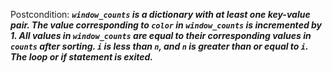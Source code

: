 Postcondition: ***`window_counts` is a dictionary with at least one key-value pair. The value corresponding to `color` in `window_counts` is incremented by 1. All values in `window_counts` are equal to their corresponding values in `counts` after sorting. `i` is less than `n`, and `n` is greater than or equal to `i`. The loop or if statement is exited.***